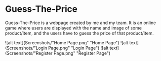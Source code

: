 # Guess-The-Price
Guess-The-Price is a webpage created by me and my team. It is an online game where users are displayed with the name and image of some product/item, and the users have to guess the price of that product/item.

![alt text](Screenshots/"Home Page.png" "Home Page")
![alt text](Screenshots/"Login Page.png" "Login Page")
![alt text](Screenshots/"Register Page.png" "Register Page")
